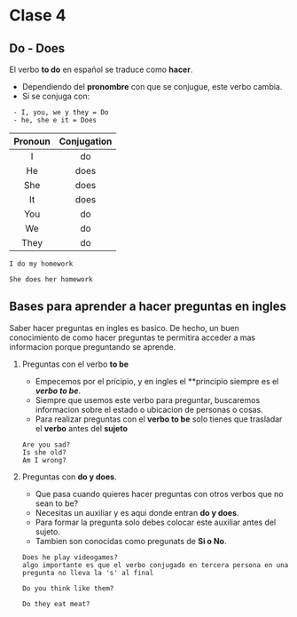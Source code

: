 # Clase 4

## Do - Does

El verbo **to do** en español se traduce como **hacer**.

- Dependiendo del **pronombre** con que se conjugue, este verbo cambia.
- Si se conjuga con:

```
 - I, you, we y they = Do
 - he, she e it = Does
```

| Pronoun | Conjugation |
| :-----: | :---------: |
| I       |  do         |
| He      |  does       |
| She     |  does       |
| It      |  does       |
| You     |  do         |
| We      |  do         |
| They    |  do         |


```
I do my homework

She does her homework
```

## Bases para aprender a hacer preguntas en ingles

Saber hacer preguntas en ingles es basico. De hecho, un buen conocimiento de como hacer preguntas te permitira acceder a mas informacion porque preguntando se aprende.

1. Preguntas con el verbo **to be**
    - Empecemos por el pricipio, y en ingles el **principio siempre es el ***verbo to be***.
    - Siempre que usemos este verbo para preguntar, buscaremos informacion sobre el estado o ubicacion de personas o cosas.
    - Para realizar preguntas con el **verbo to be** solo tienes que trasladar el **verbo** antes del **sujeto**
    ```
    Are you sad?
    Is she old?
    Am I wrong?
    ```

1. Preguntas con **do y does**.
    - Que pasa cuando quieres hacer preguntas con otros verbos que no sean to be?
    - Necesitas un auxiliar y es aqui donde entran **do y does**.
    - Para formar la pregunta solo debes colocar este auxiliar antes del sujeto.
    - Tambien son conocidas como pregunats de **Si o No**.

    ```
    Does he play videogames? 
    algo importante es que el verbo conjugado en tercera persona en una pregunta no lleva la 's' al final

    Do you think like them?

    Do they eat meat?

    ```
